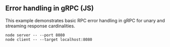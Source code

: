 ## Error handling in gRPC (JS)

This example demonstrates basic RPC error handling in gRPC for unary and streaming response cardinalities.

```
node server -- --port 8080
node client -- --target localhost:8080
```
